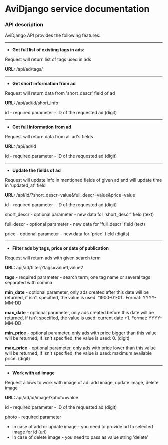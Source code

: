 # AviDjango service documentation

### API description

AviDjango API provides the following features:
<hr/>

* **Get full list of existing tags in ads**:

Request will return list of tags used in ads

**URL:** /api/ad/tags/
<hr/>

* **Get short information from ad**

Request will return data from 'short_descr' field of ad

**URL:** /api/ad/id/short_info

id - required parameter - ID of the requested ad (digit)
<hr/>

* **Get full information from ad**

Request will return data from all ad's fields

**URL:** /api/ad/id

id - required parameter - ID of the requested ad (digit)
<hr/>

* **Update the fields of ad**

Request will update info in mentioned fields of given ad
and will update time in 'updated_at' field

**URL:** /api/id/?short_descr=value&full_descr=value&price=value

id - required parameter - ID of the requested ad (digit)

short_descr - optional parameter - new data for 
'short_descr' field (text)

full_descr - optional parameter - new data for 
'full_descr' field (text)

price - optional parameter - new data for 
'price' field (digits)
<hr/>

* **Filter ads by tags, price or date of publication**

Request will return ads with given search term

**URL:** api/ad/filter/?tags=value1,value2

**tags** - required parameter - search term, one tag name 
or several tags separated with comma

**min_date** - optional parameter, only ads created after 
this date will be returned,
if isn't specified, the value is used: '1900-01-01'.
Format: YYYY-MM-DD

**max_date** - optional parameter, only ads created before 
this date will be returned,
if isn't specified, the value is used: current date +1.
Format: YYYY-MM-DD

**min_price** - optional parameter, only ads with price 
bigger than this value will be returned,
if isn't specified, the value is used: 0.
(digit)

**max_price** - optional parameter, only ads with price
lower than this value will be returned,
if isn't specified, the value is used: 
maximum available price.
(digit)
<hr>

* **Work with ad image**

Request allows to work with image of ad: add image, 
update image, delete image

**URL:** api/ad/id/image/?photo=value

id - required parameter - ID of the requested ad (digit)

photo - required parameter
* in case of add or update image - you need to provide 
 url to selected image for id (url)
* in case of delete image - you need to pass as value 
string 'delete'
